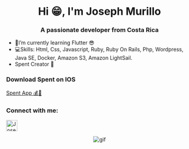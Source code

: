 <h1 align="center">Hi 😁, I'm Joseph Murillo</h1>

<h3 align="center">A passionate developer from Costa Rica</h3>

- 📘I’m currently learning Flutter 😎
- 💻Skills: Html, Css, Javascript, Ruby, Ruby On Rails, Php, Wordpress, Java SE, Docker, Amazon S3, Amazon LightSail.
- Spent Creator 📱 

<p align="left">
<h3 align="left">Download Spent on IOS</h3>
<a target="_blank" href="https://apps.apple.com/us/app/spent-expense-tracker/id6449729260">
 Spent App 💰📱
</a>
<h3 align="left">Connect with me:</h3>
<a href="https://www.linkedin.com/in/josephmurillorodriguez/">
  <img alt="Joseph Murillo LinkdeIn" width="30px" src="https://cdn.jsdelivr.net/npm/simple-icons@v3/icons/linkedin.svg" />
</a>
</p>
<p align="center">
  <img alt="gif" src="https://media2.giphy.com/media/v1.Y2lkPTc5MGI3NjExdGhiNGd6N2d1bWo2ejU4MjQxamhjc2Uyb3FqdnhsbTdnNmY5anEwZiZlcD12MV9pbnRlcm5hbF9naWZfYnlfaWQmY3Q9Zw/eSwGh3YK54JKU/giphy.gif"/>
</p>
